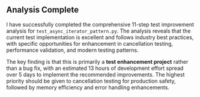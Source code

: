 ## Analysis Complete

I have successfully completed the comprehensive 11-step test improvement analysis for `test_async_iterator_pattern.py`. The analysis reveals that the current test implementation is excellent and follows industry best practices, with specific opportunities for enhancement in cancellation testing, performance validation, and modern testing patterns.

The key finding is that this is primarily a **test enhancement project** rather than a bug fix, with an estimated 13 hours of development effort spread over 5 days to implement the recommended improvements. The highest priority should be given to cancellation testing for production safety, followed by memory efficiency and error handling enhancements.

